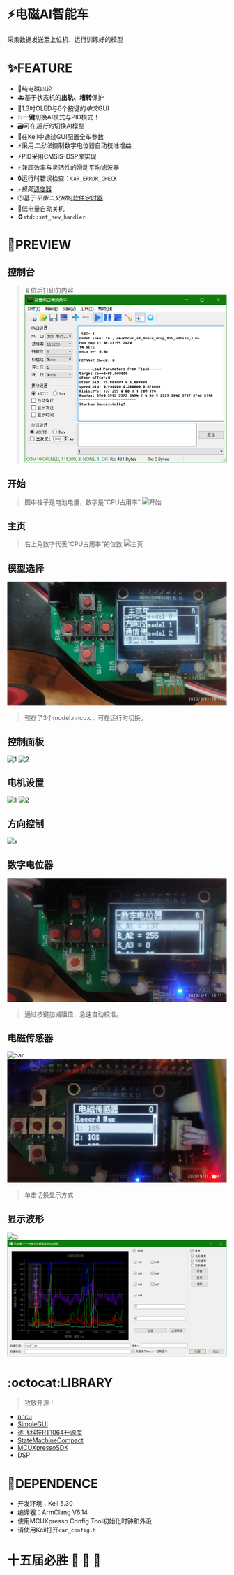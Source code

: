 # :zap:电磁AI智能车
采集数据发送至上位机、运行训练好的模型
# :sparkles:FEATURE
- :rocket:纯电磁四轮
- :ambulance:基于状态机的**出轨、堵转**保护
- :art:1.3吋OLED与6个按键的*中文*GUI
- :boom:**一键**切换AI模式与PID模式！
- :card_file_box:可在*运行时*切换AI模型
- :wrench:在Keil中通过GUI配置全车参数
- :zap:采用*二分法*控制数字电位器自动校准增益
- :zap:PID采用CMSIS-DSP库实现
- :zap:兼顾效率与灵活性的滑动平均滤波器
- :lock:运行时错误检查：`CAR_ERROR_CHECK`
- :arrow_heading_up:*极简*[调度器](https://github.com/CSU-iMag/ArtificialIntelligenceCar/blob/master/Project/CODE/utility/scheduler.hpp)
- :clock3:基于*平衡二叉树*的[软件定时器](https://github.com/CSU-iMag/ArtificialIntelligenceCar/blob/master/Project/CODE/utility/timer.hpp)
- :battery:低电量自动关机
- :recycle:`std::set_new_handler`
# :eyes:PREVIEW
## 控制台
> 复位后打印的内容
![print](Pictures/print.png)
## 开始
> 图中柱子是电池电量，数字是“CPU占用率”
![开始](Pictures/IMG_20200511_130902.jpg)
## 主页
> 右上角数字代表“CPU占用率”的位数
![主页](Pictures/IMG_20200511_130913.jpg)
## 模型选择
![m](Pictures/IMG_20200511_131122.jpg)
> 预存了3个model.nncu.c，可在运行时切换。
## 控制面板
![1](Pictures/IMG_20200511_130925.jpg)
![2](Pictures/IMG_20200511_130935.jpg)
## 电机设置
![1](Pictures/IMG_20200511_131010.jpg)
![2](Pictures/IMG_20200511_131000.jpg)
## 方向控制
![s](Pictures/IMG_20200511_131032.jpg)
## 数字电位器
![r](Pictures/IMG_20200511_131148.jpg)
> 通过按键加减阻值，急速自动校准。
## 电磁传感器
![bar](Pictures/IMG_20200511_205727.jpg)
![fig](Pictures/IMG_20200511_164132.jpg)
> 单击切换显示方式
## 显示波形
![g](Pictures/IMG_20200511_210009.jpg)
![u](Pictures/uper.png)
# :octocat:LIBRARY
> 致敬开源！
- [nncu](https://github.com/RockySong/nncu_tool)
- [SimpleGUI](https://gitee.com/Polarix/simplegui)
- [逐飞科技RT1064开源库](https://gitee.com/seekfree/RT1064_Library)
- [StateMachineCompact](https://online.visual-paradigm.com/w/twpaunrw/drive/#diagramlist:proj=0&log)
- [MCUXpressoSDK](https://mcuxpresso.nxp.com/api_doc/dev/1406/modules.html)
- [DSP](https://github.com/ARM-software/CMSIS_5/tree/develop/CMSIS/DSP/Source)
# :pushpin:DEPENDENCE
- 开发环境：Keil 5.30
- 编译器：ArmClang V6.14
- 使用MCUXpresso Config Tool初始化时钟和外设
- 请使用Keil打开`car_config.h`
# 十五届必胜 :tada: :tada: :tada:

